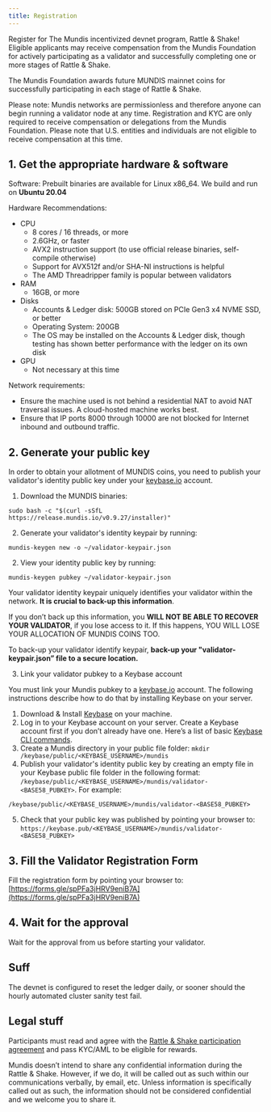 ```yaml
---
title: Registration
---
```


Register for The Mundis incentivized devnet program, Rattle & Shake! Eligible applicants may receive compensation from the Mundis Foundation for actively participating as a validator and successfully completing one or more stages of Rattle & Shake.

The Mundis Foundation awards future MUNDIS mainnet coins for successfully participating in each stage of Rattle & Shake.

Please note: Mundis networks are permissionless and therefore anyone can begin running a validator node at any time. Registration and KYC are only required to receive compensation or delegations from the Mundis Foundation. Please note that U.S. entities and individuals are not eligible to receive compensation at this time.

## 1. Get the appropriate hardware & software

Software: Prebuilt binaries are available for Linux x86_64. We build and run on **Ubuntu 20.04**

Hardware Recommendations:

* CPU
  * 8 cores / 16 threads, or more
  * 2.6GHz, or faster
  * AVX2 instruction support (to use official release binaries, self-compile otherwise)
  * Support for AVX512f and/or SHA-NI instructions is helpful
  * The AMD Threadripper family is popular between validators
* RAM
  * 16GB, or more
* Disks
  * Accounts & Ledger disk: 500GB stored on PCIe Gen3 x4 NVME SSD, or better
  * Operating System: 200GB
  * The OS may be installed on the Accounts & Ledger disk, though testing has shown better performance with the ledger on its own disk
* GPU
  * Not necessary at this time

Network requirements:

* Ensure the machine used is not behind a residential NAT to avoid NAT traversal issues. A cloud-hosted machine works best.
* Ensure that IP ports 8000 through 10000 are not blocked for Internet inbound and outbound traffic.


## 2. Generate your public key

In order to obtain your allotment of MUNDIS coins, you need to publish your validator's identity public key under your [keybase.io](https://keybase.io) account.

1. Download the MUNDIS binaries:

```
sudo bash -c "$(curl -sSfL https://release.mundis.io/v0.9.27/installer)"
```

2. Generate your validator's identity keypair by running:

```
mundis-keygen new -o ~/validator-keypair.json
```

2. View your identity public key by running:

```
mundis-keygen pubkey ~/validator-keypair.json
```

Your validator identity keypair uniquely identifies your validator within the network. **It is crucial to back-up this information**.

If you don’t back up this information, you **WILL NOT BE ABLE TO RECOVER YOUR VALIDATOR**, if you lose access to it. If this happens, YOU WILL LOSE YOUR ALLOCATION OF MUNDIS COINS TOO.

To back-up your validator identify keypair, **back-up your "validator-keypair.json” file to a secure location.**

3. Link your validator pubkey to a Keybase account

You must link your Mundis pubkey to a [keybase.io](https://keybase.io) account. The following instructions describe how to do that by installing Keybase on your server.

1. Download & Install [Keybase](https://keybase.io/download) on your machine.
2. Log in to your Keybase account on your server. Create a Keybase account first if you don’t already have one. Here’s a list of basic [Keybase CLI commands](https://keybase.io/docs/command_line/basics).
3. Create a Mundis directory in your public file folder: ``mkdir /keybase/public/<KEYBASE_USERNAME>/mundis``
4. Publish your validator's identity public key by creating an empty file in your Keybase public file folder in the following format: ``/keybase/public/<KEYBASE_USERNAME>/mundis/validator-<BASE58_PUBKEY>``. For example:
```
/keybase/public/<KEYBASE_USERNAME>/mundis/validator-<BASE58_PUBKEY>
```
5. Check that your public key was published by pointing your browser to: ``https://keybase.pub/<KEYBASE_USERNAME>/mundis/validator-<BASE58_PUBKEY>``


## 3. Fill the Validator Registration Form

Fill the registration form by pointing your browser to: [https://forms.gle/spPFa3jHRV9eniB7A](https://forms.gle/spPFa3jHRV9eniB7A)

## 4. Wait for the approval

Wait for the approval from us before starting your validator.

## Suff

The devnet is configured to reset the ledger daily, or sooner should the hourly automated cluster sanity test fail.


## Legal stuff

Participants must read and agree with the [Rattle & Shake participation agreement](terms.md) and pass KYC/AML to be eligible for rewards.

Mundis doesn’t intend to share any confidential information during the Rattle & Shake. However, if we do, it will be called out as such within our communications verbally, by email, etc. Unless information is specifically called out as such, the information should not be considered confidential and we welcome you to share it.
